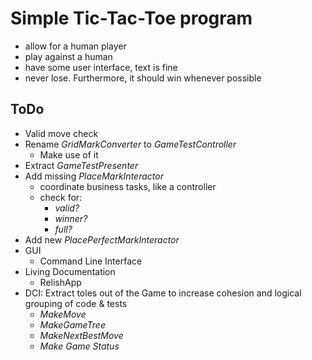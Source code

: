 # Simple Tic-Tac-Toe program

- allow for a human player
- play against a human
- have some user interface, text is fine
- never lose.  Furthermore, it should win whenever possible


## ToDo

- Valid move check
- Rename _GridMarkConverter_ to _GameTestController_
  - Make use of it
- Extract _GameTestPresenter_
- Add missing _PlaceMarkInteractor_
  - coordinate business tasks, like a controller
  - check for:
     - _valid?_
     - _winner?_
     - _full?_
- Add new _PlacePerfectMarkInteractor_
- GUI
  - Command Line Interface
- Living Documentation
  - RelishApp
- DCI: Extract toles out of the Game to increase cohesion and logical grouping of code & tests
  - _MakeMove_
  - _MakeGameTree_
  - _MakeNextBestMove_
  - _Make Game Status_
